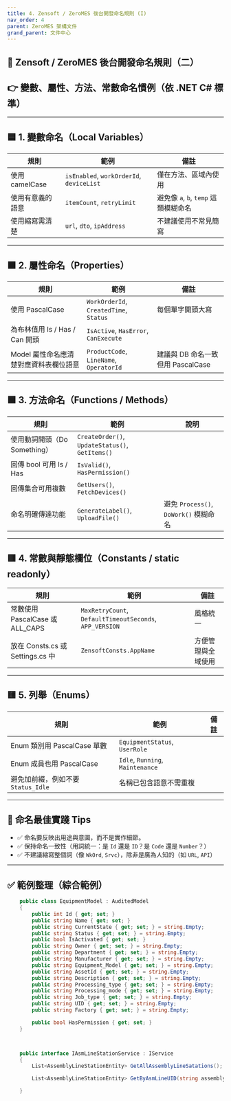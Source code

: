 ```yaml
---
title: 4. Zensoft / ZeroMES 後台開發命名規則 (I)
nav_order: 4
parent: ZeroMES 架構文件
grand_parent: 文件中心
---
```


## 🧾 Zensoft / ZeroMES 後台開發命名規則（二）

## 👉 變數、屬性、方法、常數命名慣例（依 .NET C# 標準）

---

## 🟦 1. 變數命名（Local Variables）

| 規則 | 範例 | 備註 |
|------|------|------|
| 使用 camelCase | `isEnabled`, `workOrderId`, `deviceList` | 僅在方法、區域內使用 |
| 使用有意義的語意 | `itemCount`, `retryLimit` | 避免像 `a`, `b`, `temp` 這類模糊命名 |
| 使用縮寫需清楚 | `url`, `dto`, `ipAddress` | 不建議使用不常見簡寫 |

---

## 🟧 2. 屬性命名（Properties）

| 規則                      | 範例 | 備註 |
|-------------------------|------|------|
| 使用 PascalCase           | `WorkOrderId`, `CreatedTime`, `Status` | 每個單字開頭大寫 |
| 為布林值用 Is / Has / Can 開頭 | `IsActive`, `HasError`, `CanExecute` | |
| Model 屬性命名應清楚對應資料表欄位語意  | `ProductCode`, `LineName`, `OperatorId` | 建議與 DB 命名一致但用 PascalCase |

---

## 🟩 3. 方法命名（Functions / Methods）

| 規則 | 範例 | 說明 |
|------|------|------|
| 使用動詞開頭（Do Something） | `CreateOrder()`, `UpdateStatus()`, `GetItems()` | |
| 回傳 bool 可用 Is / Has | `IsValid()`, `HasPermission()` | |
| 回傳集合可用複數 | `GetUsers()`, `FetchDevices()` | |
| 命名明確傳達功能 | `GenerateLabel()`, `UploadFile()` | 避免 `Process()`, `DoWork()` 模糊命名 |

---

## 🟥 4. 常數與靜態欄位（Constants / static readonly）

| 規則 | 範例 | 備註 |
|------|------|------|
| 常數使用 PascalCase 或 ALL_CAPS | `MaxRetryCount`, `DefaultTimeoutSeconds`, `APP_VERSION` | 風格統一 |
| 放在 Consts.cs 或 Settings.cs 中 | `ZensoftConsts.AppName` | 方便管理與全域使用 |

---

## 🟨 5. 列舉（Enums）

| 規則 | 範例 | 備註 |
|------|------|------|
| Enum 類別用 PascalCase 單數 | `EquipmentStatus`, `UserRole` | |
| Enum 成員也用 PascalCase | `Idle`, `Running`, `Maintenance` | |
| 避免加前綴，例如不要 `Status_Idle` | 名稱已包含語意不需重複 |

---

## 📌 命名最佳實踐 Tips

- ✅ 命名要反映出用途與意圖，而不是實作細節。
- ✅ 保持命名一致性（用詞統一：是 `Id` 還是 `ID`？是 `Code` 還是 `Number`？）
- ✅ 不建議縮寫整個詞（像 `WkOrd`, `Srvc`），除非是廣為人知的（如 `URL`, `API`）

---

## ✅ 範例整理（綜合範例）

```csharp
    public class EquipmentModel : AuditedModel
    {
        public int Id { get; set; }
        public string Name { get; set; }
        public string CurrentState { get; set; } = string.Empty;
        public string Status { get; set; } = string.Empty;
        public bool IsActivated { get; set; }
        public string Owner { get; set; } = string.Empty;
        public string Department { get; set; } = string.Empty;
        public string Manufacturer { get; set; } = string.Empty;
        public string Equipment_Model { get; set; } = string.Empty;
        public string AssetId { get; set; } = string.Empty;
        public string Description { get; set; } = string.Empty;
        public string Processing_type { get; set; } = string.Empty;
        public string Processing_mode { get; set; } = string.Empty;
        public string Job_type { get; set; } = string.Empty;
        public string UID { get; set; } = string.Empty;
        public string Factory { get; set; } = string.Empty;

        public bool HasPermission { get; set; }
    }



    public interface IAsmLineStationService : IService
    {
        List<AssemblyLineStationEntity> GetAllAssemblyLineSatations();

        List<AssemblyLineStationEntity> GetByAsmLineUID(string assemblyUID);

    }
```
